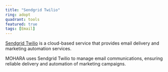 ```yaml
---
title: "Sendgrid Twilio"
ring: adopt
quadrant: tools
featured: true
tags: [Email]
---
```


[Sendgrid Twilio](https://sendgrid.com/) is a cloud-based service that provides email delivery and marketing automation services.

MOHARA uses Sendgrid Twilio to manage email communications, ensuring reliable delivery and automation of marketing campaigns.
